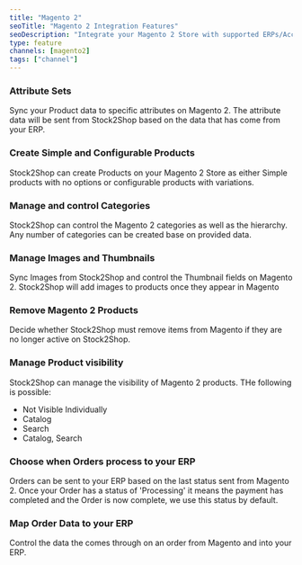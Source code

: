```yaml
---
title: "Magento 2"
seoTitle: "Magento 2 Integration Features"
seoDescription: "Integrate your Magento 2 Store with supported ERPs/Accounting Systems through Stock2Shop"
type: feature
channels: [magento2]
tags: ["channel"]
---
```


<!-- 

username
password
log_enabled
url
check_order_items_linked

-->

<!-- attribute_set_id -->
### Attribute Sets
Sync your Product data to specific attributes on Magento 2. The attribute data will be sent from Stock2Shop based on 
the data that has come from your ERP. 

<!--
configurable_product_map
simple_product_map
-->
### Create Simple and Configurable Products
Stock2Shop can create Products on your Magento 2 Store as either Simple products with no options or configurable products
with variations. 


<!--
category_map
manage_categories
-->
### Manage and control Categories
Stock2Shop can control the Magento 2 categories as well as the hierarchy. Any number of categories can be created base on 
provided data.

<!--
manage_images
use_image_meta
-->
### Manage Images and Thumbnails
Sync Images from Stock2Shop and control the Thumbnail fields on Magento 2. Stock2Shop will add images to products once 
they appear in Magento

<!-- delete_products -->
### Remove Magento 2 Products
Decide whether Stock2Shop must remove items from Magento if they are no longer active on Stock2Shop.

<!-- manage_visibility -->
### Manage Product visibility
Stock2Shop can manage the visibility of Magento 2 products. THe following is possible:

- Not Visible Individually
- Catalog
- Search
- Catalog, Search

<!-- add_order_status -->
### Choose when Orders process to your ERP
Orders can be sent to your ERP based on the last status sent from Magento 2. Once your Order has a status of 
'Processing' it means the payment has completed and the Order is now complete, we use this status by default. 

<!-- order_map -->
### Map Order Data to your ERP
Control the data the comes through on an order from Magento and into your ERP.